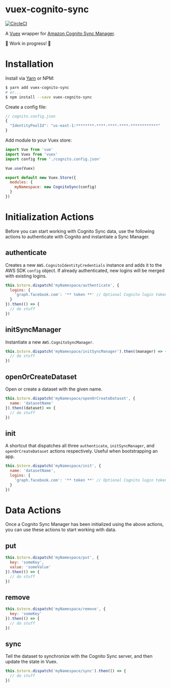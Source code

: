 # vuex-cognito-sync

[![CircleCI](https://img.shields.io/circleci/project/github/LightmakerCanada/vuex-cognito-sync.svg)]()

A [Vuex](https://vuex.vuejs.org) wrapper for [Amazon Cognito Sync Manager](https://github.com/aws/amazon-cognito-js).

🚧 Work in progress! 🚧


# Installation
Install via [Yarn](http://yarnpkg.com) or NPM:

```sh
$ yarn add vuex-cognito-sync
# or...
$ npm install --save vuex-cognito-sync
```

Create a config file:
```js
// cognito.config.json
{
  "IdentityPoolId": "us-east-1:********-****-****-****-************"
}
```

Add module to your Vuex store:

```js
import Vue from 'vue'
import Vuex from 'vuex'
import config from './cognito.config.json'

Vue.use(Vuex)

export default new Vuex.Store({
  modules: {
    myNamespace: new CognitoSync(config)
  }
})
```


# Initialization Actions
Before you can start working with Cognito Sync data, use the following actions to authenticate with Cognito and instantiate a Sync Manager.

## authenticate
Creates a new `AWS.CognitoIdentityCredentials` instance and adds it to the AWS SDK `config` object.
If already authenticated, new logins will be merged with existing logins.

```js
this.$store.dispatch('myNamespace/authenticate', {
  logins: {
    'graph.facebook.com': '** token **' // Optional Cognito login tokens
  }
}).then(() => {
  // do stuff
})
```

## initSyncManager
Instantiate a new `AWS.CognitoSyncManager`.

```js
this.$store.dispatch('myNamespace/initSyncManager').then((manager) => {
  // do stuff
})
```

## openOrCreateDataset
Open or create a dataset with the given name.

```js
this.$store.dispatch('myNamespace/openOrCreateDataset', {
  name: 'datasetName'
}).then((dataset) => {
  // do stuff
})
```

## init
A shortcut that dispatches all three `authenticate`, `initSyncManager`, and `openOrCreateDataset` actions respectively.
Useful when bootstrapping an app.

```js
this.$store.dispatch('myNamespace/init', {
  name: 'datasetName',
  logins: {
    'graph.facebook.com': '** token **' // Optional Cognito login tokens
  }
})
```


# Data Actions
Once a Cognito Sync Manager has been initialized using the above actions, you can use
these actions to start working with data.

## put
```js
this.$store.dispatch('myNamespace/put', {
  key: 'someKey',
  value: 'someValue'
}).then(() => {
  // do stuff
})
```

## remove
```js
this.$store.dispatch('myNamespace/remove', {
  key: 'someKey'
}).then(() => {
  // do stuff
})
```

## sync
Tell the dataset to synchronize with the Cognito Sync server, and then update the state in Vuex.

```js
this.$store.dispatch('myNamespace/sync').then(() => {
  // do stuff
})
```
